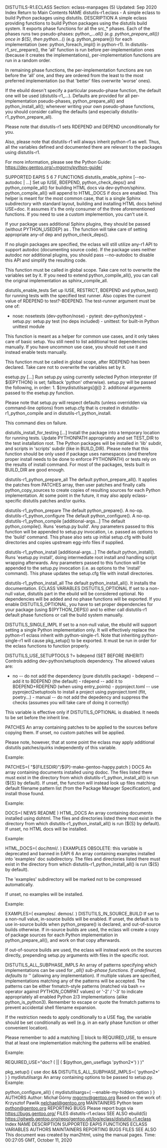 DISTUTILS-R1.ECLASS
Section: eclass-manpages (5)
Updated: Sep 2020
Index Return to Main Contents
NAME
distutils-r1.eclass - A simple eclass to build Python packages using distutils.
DESCRIPTION
A simple eclass providing functions to build Python packages using the distutils build system. It exports phase functions for all the src_* phases. Each of the phases runs two pseudo-phases: python_..._all() (e.g. python_prepare_all()) once in ${S}, then python_...() (e.g. python_prepare()) for each implementation (see: python_foreach_impl() in python-r1).
In distutils-r1_src_prepare(), the 'all' function is run before per-implementation ones (because it creates the implementations), per-implementation functions are run in a random order.

In remaining phase functions, the per-implementation functions are run before the 'all' one, and they are ordered from the least to the most preferred implementation (so that 'better' files overwrite 'worse' ones).

If the ebuild doesn't specify a particular pseudo-phase function, the default one will be used (distutils-r1_...). Defaults are provided for all per-implementation pseudo-phases, python_prepare_all() and python_install_all(); whenever writing your own pseudo-phase functions, you should consider calling the defaults (and especially distutils-r1_python_prepare_all).

Please note that distutils-r1 sets RDEPEND and DEPEND unconditionally for you.

Also, please note that distutils-r1 will always inherit python-r1 as well. Thus, all the variables defined and documented there are relevant to the packages using distutils-r1.

For more information, please see the Python Guide: https://dev.gentoo.org/~mgorny/python-guide/

SUPPORTED EAPIS
5 6 7
FUNCTIONS
distutils_enable_sphinx <subdir> [--no-autodoc | <plugin-pkgs>...]
Set up IUSE, BDEPEND, python_check_deps() and python_compile_all() for building HTML docs via dev-python/sphinx. python_compile_all() will append to HTML_DOCS if docs are enabled.
This helper is meant for the most common case, that is a single Sphinx subdirectory with standard layout, building and installing HTML docs behind USE=doc. It assumes it's the only consumer of the three aforementioned functions. If you need to use a custom implemention, you can't use it.

If your package uses additional Sphinx plugins, they should be passed (without PYTHON_USEDEP) as <plugin-pkgs>. The function will take care of setting appropriate any-of dep and python_check_deps().

If no plugin packages are specified, the eclass will still utilize any-r1 API to support autodoc (documenting source code). If the package uses neither autodoc nor additional plugins, you should pass --no-autodoc to disable this API and simplify the resulting code.

This function must be called in global scope. Take care not to overwrite the variables set by it. If you need to extend python_compile_all(), you can call the original implementation as sphinx_compile_all.

distutils_enable_tests <test-runner>
Set up IUSE, RESTRICT, BDEPEND and python_test() for running tests with the specified test runner. Also copies the current value of RDEPEND to test?-BDEPEND. The test-runner argument must be one of:
- nose: nosetests (dev-python/nose) - pytest: dev-python/pytest - setup.py: setup.py test (no deps included) - unittest: for built-in Python unittest module

This function is meant as a helper for common use cases, and it only takes care of basic setup. You still need to list additional test dependencies manually. If you have uncommon use case, you should not use it and instead enable tests manually.

This function must be called in global scope, after RDEPEND has been declared. Take care not to overwrite the variables set by it.

esetup.py [<args>...]
Run setup.py using currently selected Python interpreter (if ${EPYTHON} is set; fallback 'python' otherwise).
setup.py will be passed the following, in order: 1. ${mydistutilsargs[@]} 2. additional arguments passed to the esetup.py function.

Please note that setup.py will respect defaults (unless overridden via command-line options) from setup.cfg that is created in distutils-r1_python_compile and in distutils-r1_python_install.

This command dies on failure.

distutils_install_for_testing [<args>...]
Install the package into a temporary location for running tests. Update PYTHONPATH appropriately and set TEST_DIR to the test installation root. The Python packages will be installed in 'lib' subdir, and scripts in 'scripts' subdir (like in BUILD_DIR).
Please note that this function should be only used if package uses namespaces (and therefore proper install needs to be done to enforce PYTHONPATH) or tests rely on the results of install command. For most of the packages, tests built in BUILD_DIR are good enough.

distutils-r1_python_prepare_all
The default python_prepare_all(). It applies the patches from PATCHES array, then user patches and finally calls python_copy_sources to create copies of resulting sources for each Python implementation.
At some point in the future, it may also apply eclass-specific distutils patches and/or quirks.

distutils-r1_python_prepare
The default python_prepare(). A no-op.
distutils-r1_python_configure
The default python_configure(). A no-op.
distutils-r1_python_compile [additional-args...]
The default python_compile(). Runs 'esetup.py build'. Any parameters passed to this function will be appended to setup.py invocation, i.e. passed as options to the 'build' command.
This phase also sets up initial setup.cfg with build directories and copies upstream egg-info files if supplied.

distutils-r1_python_install [additional-args...]
The default python_install(). Runs 'esetup.py install', doing intermediate root install and handling script wrapping afterwards. Any parameters passed to this function will be appended to the setup.py invocation (i.e. as options to the 'install' command).
This phase updates the setup.cfg file with install directories.

distutils-r1_python_install_all
The default python_install_all(). It installs the documentation.
ECLASS VARIABLES
DISTUTILS_OPTIONAL
If set to a non-null value, distutils part in the ebuild will be considered optional. No dependencies will be added and no phase functions will be exported.
If you enable DISTUTILS_OPTIONAL, you have to set proper dependencies for your package (using ${PYTHON_DEPS}) and to either call distutils-r1 default phase functions or call the build system manually.

DISTUTILS_SINGLE_IMPL
If set to a non-null value, the ebuild will support setting a single Python implementation only. It will effectively replace the python-r1 eclass inherit with python-single-r1.
Note that inheriting python-single-r1 will cause pkg_setup() to be exported. It must be run in order for the eclass functions to function properly.

DISTUTILS_USE_SETUPTOOLS ?= bdepend (SET BEFORE INHERIT)
Controls adding dev-python/setuptools dependency. The allowed values are:
- no -- do not add the dependency (pure distutils package) - bdepend -- add it to BDEPEND (the default) - rdepend -- add it to BDEPEND+RDEPEND (when using entry_points) - pyproject.toml -- use pyproject2setuptools to install a project
                    using pyproject.toml (flit, poetry...) - manual -- do not add the depedency and suppress the checks
            (assumes you will take care of doing it correctly)

This variable is effective only if DISTUTILS_OPTIONAL is disabled. It needs to be set before the inherit line.

PATCHES
An array containing patches to be applied to the sources before copying them.
If unset, no custom patches will be applied.

Please note, however, that at some point the eclass may apply additional distutils patches/quirks independently of this variable.

Example:

PATCHES=( "${FILESDIR}"/${P}-make-gentoo-happy.patch )
DOCS
An array containing documents installed using dodoc. The files listed there must exist in the directory from which distutils-r1_python_install_all() is run (${S} by default).
If unset, the function will instead look up files matching default filename pattern list (from the Package Manager Specification), and install those found.

Example:

DOCS=( NEWS README )
HTML_DOCS
An array containing documents installed using dohtml. The files and directories listed there must exist in the directory from which distutils-r1_python_install_all() is run (${S} by default).
If unset, no HTML docs will be installed.

Example:

HTML_DOCS=( doc/html/. )
EXAMPLES
OBSOLETE: this variable is deprecated and banned in EAPI 6
An array containing examples installed into 'examples' doc subdirectory. The files and directories listed there must exist in the directory from which distutils-r1_python_install_all() is run (${S} by default).

The 'examples' subdirectory will be marked not to be compressed automatically.

If unset, no examples will be installed.

Example:

EXAMPLES=( examples/. demos/. )
DISTUTILS_IN_SOURCE_BUILD
If set to a non-null value, in-source builds will be enabled. If unset, the default is to use in-source builds when python_prepare() is declared, and out-of-source builds otherwise.
If in-source builds are used, the eclass will create a copy of package sources for each Python implementation in python_prepare_all(), and work on that copy afterwards.

If out-of-source builds are used, the eclass will instead work on the sources directly, prepending setup.py arguments with files in the specific root.

DISTUTILS_ALL_SUBPHASE_IMPLS
An array of patterns specifying which implementations can be used for *_all() sub-phase functions. If undefined, defaults to '*' (allowing any implementation). If multiple values are specified, implementations matching any of the patterns will be accepted.
The patterns can be either fnmatch-style patterns (matched via bash == operator against PYTHON_COMPAT values) or '-2' / '-3' to indicate appropriately all enabled Python 2/3 implementations (alike python_is_python3). Remember to escape or quote the fnmatch patterns to prevent accidental shell filename expansion.

If the restriction needs to apply conditionally to a USE flag, the variable should be set conditionally as well (e.g. in an early phase function or other convenient location).

Please remember to add a matching || block to REQUIRED_USE, to ensure that at least one implementation matching the patterns will be enabled.

Example:

REQUIRED_USE="doc? ( || ( $(python_gen_useflags 'python2*') ) )"

pkg_setup() {
    use doc && DISTUTILS_ALL_SUBPHASE_IMPLS=( 'python2*' )
}
mydistutilsargs
An array containing options to be passed to setup.py.
Example:

python_configure_all() {
        mydistutilsargs=( --enable-my-hidden-option )
}
AUTHORS
Author: Michał Górny <mgorny@gentoo.org>
Based on the work of: Krzysztof Pawlik <nelchael@gentoo.org>
MAINTAINERS
Python team <python@gentoo.org>
REPORTING BUGS
Please report bugs via https://bugs.gentoo.org/
FILES
distutils-r1.eclass
SEE ALSO
ebuild(5)
https://gitweb.gentoo.org/repo/gentoo.git/log/eclass/distutils-r1.eclass
Index
NAME
DESCRIPTION
SUPPORTED EAPIS
FUNCTIONS
ECLASS VARIABLES
AUTHORS
MAINTAINERS
REPORTING BUGS
FILES
SEE ALSO
This document was created by man2html, using the manual pages.
Time: 00:27:05 GMT, October 11, 2020